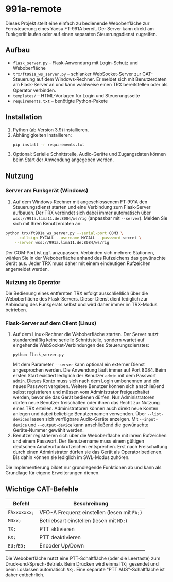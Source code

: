 # 991a-remote

Dieses Projekt stellt eine einfach zu bedienende Weboberfläche zur Fernsteuerung eines Yaesu FT‑991A bereit. Der Server kann direkt am Funkgerät laufen oder auf einen separaten Steuerungsdienst zugreifen.

## Aufbau

- `flask_server.py` – Flask-Anwendung mit Login-Schutz und Weboberfläche
- `trx/ft991a_ws_server.py` – schlanker WebSocket-Server zur CAT-Steuerung auf dem Windows‑Rechner. Er meldet sich mit Benutzerdaten am Flask-Server an und kann wahlweise einen TRX bereitstellen oder als Operator verbinden.
- `templates/` – HTML-Vorlagen für Login und Steuerungsseite
- `requirements.txt` – benötigte Python-Pakete

## Installation

1. Python (ab Version 3.9) installieren.
2. Abhängigkeiten installieren:
   ```bash
   pip install -r requirements.txt
   ```
3. Optional: Serielle Schnittstelle, Audio-Geräte und Zugangsdaten können beim Start der Anwendung angegeben werden.

## Nutzung

### Server am Funkgerät (Windows)

1. Auf dem Windows‑Rechner mit angeschlossenem FT‑991A den Steuerungsdienst starten und
   eine Verbindung zum Flask‑Server aufbauen. Der TRX verbindet sich dabei immer automatisch über
   `wss://991a.lima11.de:8084/ws/rig` (anpassbar mit `--server`). Melden Sie sich mit Ihren Benutzerdaten an:
  ```bash
  python trx/ft991a_ws_server.py --serial-port COM3 \
      --callsign MYCALL --username MYCALL --password secret \
      --server wss://991a.lima11.de:8084/ws/rig
  ```
   Der COM‑Port ist ggf. anzupassen. Verbinden sich mehrere Stationen, wählen Sie in der Weboberfläche anhand des Rufzeichens das gewünschte Gerät aus. Jeder TRX muss daher mit einem eindeutigen Rufzeichen angemeldet werden.

### Nutzung als Operator

Die Bedienung eines entfernten TRX erfolgt ausschließlich über die Weboberfläche
des Flask-Servers. Dieser Dienst dient lediglich zur Anbindung des
Funkgeräts selbst und wird daher immer im TRX-Modus betrieben.

### Flask‑Server auf dem Client (Linux)

1. Auf dem Linux‑Rechner die Weboberfläche starten. Der Server nutzt standardmäßig keine serielle Schnittstelle, sondern wartet auf eingehende WebSocket‑Verbindungen des Steuerungsdienstes:
   ```bash
   python flask_server.py
   ```
   Mit dem Parameter `--server` kann optional ein externer Dienst angesprochen werden. Die Anwendung läuft immer auf Port 8084.
   Beim ersten Start existiert lediglich der Benutzer `admin` mit dem Passwort `admin`. Dieses Konto muss sich nach dem Login umbenennen und ein neues Passwort vergeben.
    Weitere Benutzer können sich anschließend selbst registrieren und müssen vom Administrator freigeschaltet werden, bevor sie das Gerät bedienen dürfen.
    Nur Administratoren dürfen neue Benutzer freischalten oder ihnen das Recht zur Nutzung eines TRX erteilen. Administratoren können auch direkt neue Konten anlegen und dabei beliebige Benutzernamen verwenden.
   Über `--list-devices` lassen sich verfügbare Audio‑Geräte anzeigen. Mit
   `--input-device` und `--output-device` kann anschließend die gewünschte
   Geräte‑Nummer gewählt werden.
2. Benutzer registrieren sich über die Weboberfläche mit ihrem Rufzeichen und einem Passwort. Der Benutzername muss einem gültigen deutschen Amateurfunkrufzeichen entsprechen. Erst nach Freischaltung durch einen Administrator dürfen sie das Gerät als Operator bedienen. Bis dahin können sie lediglich im SWL-Modus zuhören.

Die Implementierung bildet nur grundlegende Funktionen ab und kann als Grundlage für eigene Erweiterungen dienen.

## Wichtige CAT-Befehle

| Befehl | Beschreibung |
| ------ | ------------ |
| `FAxxxxxxx;` | VFO-A Frequenz einstellen (lesen mit `FA;`) |
| `MDxx;` | Betriebsart einstellen (lesen mit `MD;`) |
| `TX;` | PTT aktivieren |
| `RX;` | PTT deaktivieren |
| `EU;`/`ED;` | Encoder Up/Down |

Die Weboberfläche nutzt eine PTT-Schaltfläche (oder die Leertaste) zum
Druck‑und‑Sprech-Betrieb. Beim Drücken wird einmal `TX;` gesendet und beim
Loslassen automatisch `RX;`. Eine separate "PTT AUS"-Schaltfläche ist daher
entbehrlich.
